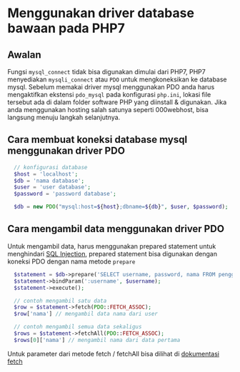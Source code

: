 # Menggunakan driver database bawaan pada PHP7

## Awalan

Fungsi ```mysql_connect``` tidak bisa digunakan dimulai dari PHP7, PHP7 menyediakan `mysqli_connect` atau `PDO` untuk mengkoneksikan ke database mysql.
Sebelum memakai driver mysql menggunakan PDO anda harus mengaktifkan ekstensi `pdo_mysql` pada konfigurasi `php.ini`, lokasi file tersebut ada di dalam folder software PHP yang diinstall & digunakan.
Jika anda menggunakan hosting salah satunya seperti 000webhost, bisa langsung menuju langkah selanjutnya.

## Cara membuat koneksi database mysql menggunakan driver PDO

```php
  // konfigurasi database
  $host = 'localhost';
  $db = 'nama database';
  $user = 'user database';
  $password = 'password database';

  $db = new PDO("mysql:host=${host};dbname=${db}", $user, $password);
```

## Cara mengambil data menggunakan driver PDO

Untuk mengambil data, harus menggunakan prepared statement untuk menghindari [SQL Injection](https://socs.binus.ac.id/2018/12/13/pengenalan-sql-injection/), prepared statement bisa digunakan dengan koneksi PDO dengan nama metode `prepare` 

```php
  $statement = $db->prepare('SELECT username, password, nama FROM pengguna WHERE username = :username');
  $statement->bindParam(':username', $username);
  $statement->execute();

  // contoh mengambil satu data
  $row = $statement->fetch(PDO::FETCH_ASSOC);
  $row['nama'] // mengambil data nama dari user

  // contoh mengambil semua data sekaligus
  $rows = $statement->fetchAll(PDO::FETCH_ASSOC);
  $rows[0]['nama'] // mengambil nama dari data pertama 

```
Untuk parameter dari metode fetch / fetchAll bisa dilihat di [dokumentasi fetch](https://www.php.net/manual/en/pdostatement.fetch.php)
